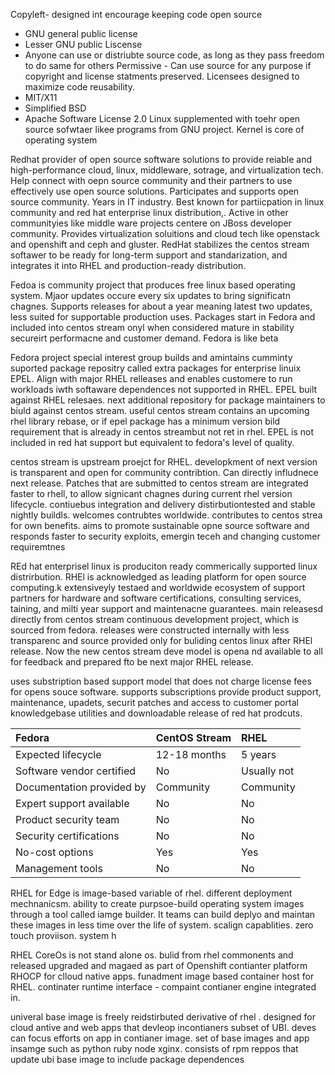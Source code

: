 Copyleft- designed int encourage keeping code open source
* GNU general public license
* Lesser GNU public Liscense
* Anyone can use or distriubte source code, as long as they pass freedom to do same for others
Permissive - Can use source for any purpose if copyright and license statments preserved. Licensees designed to maximize code reusability.
* MIT/X11
* Simplified BSD
* Apache Software License 2.0
Linux supplemented with toehr open source sofwtaer likee programs from GNU project. Kernel is core of operating system 

Redhat provider of open source software solutions to provide reiable and high-performance cloud, linux, middleware, sotrage, and virtualization tech. Help connect with oepn source community and their partners to use effectively use open source solutions. Participates and supports open source community. Years in IT industry. Best known for partiicpation in linux community and red hat enterprise linux distribution,. Active in other communityies like middle ware projects centere on JBoss developer community. Provides virtualization soluitions and cloud tech like openstack and openshift and ceph and gluster.
RedHat stabilizes the centos stream softawer to be ready for long-term support and standarization, and integrates it into RHEL and production-ready distribution.

Fedoa is community project that produces free linux based operating system. Mjaor updates occure every six updates to bring significatn chagnes. Supports releases for about a year meaning latest two updates, less suited for supportable production uses. Packages start in Fedora and included into centos stream onyl when considered mature in stability secureirt performacne and customer demand. Fedora is like beta

Fedora project special interest group builds and amintains cumminty suported package repositry called extra packages for enterprise linuix EPEL. Align with major RHEL relleases and enables customere to run workloads iwth softaware dependences not supported in RHEL.  EPEL built against RHEL relesaes. next additional repository for package maintainers to biuld against centos stream. useful centos stream contains an upcoming rhel library rebase, or if epel package has a minimum version bild requirement that is already in centos streambut not ret in rhel. EPEL is not included in red hat support but equivalent to fedora's level of quality.

centos stream is upstream proejct for RHEL. developkment of next version is transparent and open for community contribtion. Can directly infludnece next release. Patches that are submitted to centos stream are integrated faster to rhell, to allow signicant chagnes during current rhel version lifecycle. contiuebus integration and delivery distirbutiontested and stable nightly buildls.
welcomes contrubtes worldwide. contributes to centos strea for own benefits. aims to promote sustainable opne source software and responds faster to security exploits, emergin teceh and changing customer requiremtnes

REd hat enterprisel linux is produciton ready commerically supported linux distrirbution. RHEl is acknowledged as leading platform for open source computing.k extensiveyly testaed and worldwide ecosystem of support partners for hardware and software certifications, consulting services, taining, and milti year support and maintenacne guarantees.
main releasesd directly from centos stream continuous development project, which is sourced from fedora. releases were constructed internally with less transparenc and source provided only for buliding centos linux after RHEl release. Now the new centos stream deve model is opena nd available to all for feedback and prepared fto be next major RHEL release.

uses substription based support model that does not charge license fees for opens souce software. supports subscriptions provide product support, maintenance, upadets, securit patches and access to customer portal knowledgebase utilities and downloadable release of red hat prodcuts.

|Fedora|CentOS Stream|RHEL|
|:--|:--|:--|
|Expected lifecycle|12-18 months|5 years|10 years|
|Software vendor certified|No|Usually not|Yes|
|Documentation provided by|Community|Community|Red Hat|
|Expert support available|No|No|Yes|
|Product security team|No|No|Yes|
|Security certifications|No|No|Yes|
|No-cost options|Yes|Yes|Yes|
|Management tools|No|No|Yes|
RHEL for Edge is image-based variable of rhel. different deployment mechnanicsm. ability to create purpsoe-build operating system images through a tool called iamge builder. It teams can build deplyo and maintan these images in less time over the life of system. scalign capablities. zero touch proviison. system h

RHEL CoreOs is not stand alone os. bulid from rhel commonents and released upgraded and magaed as part of Openshift contianter platform RHOCP for clloud native apps. funadment image based container host for RHEL. continater runtime interface - compaint contianer engine integrated in.

univeral base image is freely reidstirbuted derivative of rhel . designed for cloud antive and web apps that devleop incontianers subset of UBI. deves can focus efforts on app in contianer image. set of base images and app insamge such as python ruby node xginx. consists of rpm reppos that update ubi base image to include package dependences

